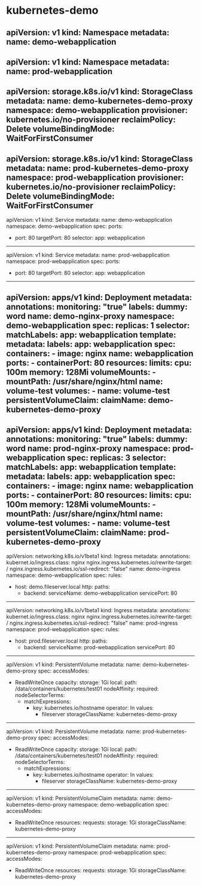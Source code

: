# kubernetes-demo

apiVersion: v1
kind: Namespace
metadata:
  name: demo-webapplication
---
apiVersion: v1
kind: Namespace
metadata:
  name: prod-webapplication
---
apiVersion: storage.k8s.io/v1
kind: StorageClass
metadata:
  name: demo-kubernetes-demo-proxy
  namespace: demo-webapplication
provisioner: kubernetes.io/no-provisioner
reclaimPolicy: Delete
volumeBindingMode: WaitForFirstConsumer
---
apiVersion: storage.k8s.io/v1
kind: StorageClass
metadata:
  name: prod-kubernetes-demo-proxy
  namespace: prod-webapplication
provisioner: kubernetes.io/no-provisioner
reclaimPolicy: Delete
volumeBindingMode: WaitForFirstConsumer
---
apiVersion: v1
kind: Service
metadata:
  name: demo-webapplication
  namespace: demo-webapplication
spec:
  ports:
  - port: 80
    targetPort: 80
  selector:
    app: webapplication
---
apiVersion: v1
kind: Service
metadata:
  name: prod-webapplication
  namespace: prod-webapplication
spec:
  ports:
  - port: 80
    targetPort: 80
  selector:
    app: webapplication
---
apiVersion: apps/v1
kind: Deployment
metadata:
  annotations:
    monitoring: "true"
  labels:
    dummy: word
  name: demo-nginx-proxy
  namespace: demo-webapplication
spec:
  replicas: 1
  selector:
    matchLabels:
      app: webapplication
  template:
    metadata:
      labels:
        app: webapplication
    spec:
      containers:
      - image: nginx
        name: webapplication
        ports:
        - containerPort: 80
        resources:
          limits:
            cpu: 100m
            memory: 128Mi
        volumeMounts:
        - mountPath: /usr/share/nginx/html
          name: volume-test
      volumes:
      - name: volume-test
        persistentVolumeClaim:
          claimName: demo-kubernetes-demo-proxy
---
apiVersion: apps/v1
kind: Deployment
metadata:
  annotations:
    monitoring: "true"
  labels:
    dummy: word
  name: prod-nginx-proxy
  namespace: prod-webapplication
spec:
  replicas: 3
  selector:
    matchLabels:
      app: webapplication
  template:
    metadata:
      labels:
        app: webapplication
    spec:
      containers:
      - image: nginx
        name: webapplication
        ports:
        - containerPort: 80
        resources:
          limits:
            cpu: 100m
            memory: 128Mi
        volumeMounts:
        - mountPath: /usr/share/nginx/html
          name: volume-test
      volumes:
      - name: volume-test
        persistentVolumeClaim:
          claimName: prod-kubernetes-demo-proxy
---
apiVersion: networking.k8s.io/v1beta1
kind: Ingress
metadata:
  annotations:
    kubernet.io/ingress.class: nginx
    nginx.ingress.kubernetes.io/rewrite-target: /
    nginx.ingress.kubernetes.io/ssl-redirect: "false"
  name: demo-ingress
  namespace: demo-webapplication
spec:
  rules:
  - host: demo.fileserver.local
    http:
      paths:
      - backend:
          serviceName: demo-webapplication
          servicePort: 80
---
apiVersion: networking.k8s.io/v1beta1
kind: Ingress
metadata:
  annotations:
    kubernet.io/ingress.class: nginx
    nginx.ingress.kubernetes.io/rewrite-target: /
    nginx.ingress.kubernetes.io/ssl-redirect: "false"
  name: prod-ingress
  namespace: prod-webapplication
spec:
  rules:
  - host: prod.fileserver.local
    http:
      paths:
      - backend:
          serviceName: prod-webapplication
          servicePort: 80
---
apiVersion: v1
kind: PersistentVolume
metadata:
  name: demo-kubernetes-demo-proxy
spec:
  accessModes:
  - ReadWriteOnce
  capacity:
    storage: 1Gi
  local:
    path: /data/containers/kubernetes/test01
  nodeAffinity:
    required:
      nodeSelectorTerms:
      - matchExpressions:
        - key: kubernetes.io/hostname
          operator: In
          values:
          - fileserver
  storageClassName: kubernetes-demo-proxy
---
apiVersion: v1
kind: PersistentVolume
metadata:
  name: prod-kubernetes-demo-proxy
spec:
  accessModes:
  - ReadWriteOnce
  capacity:
    storage: 1Gi
  local:
    path: /data/containers/kubernetes/test01
  nodeAffinity:
    required:
      nodeSelectorTerms:
      - matchExpressions:
        - key: kubernetes.io/hostname
          operator: In
          values:
          - fileserver
  storageClassName: kubernetes-demo-proxy
---
apiVersion: v1
kind: PersistentVolumeClaim
metadata:
  name: demo-kubernetes-demo-proxy
  namespace: demo-webapplication
spec:
  accessModes:
  - ReadWriteOnce
  resources:
    requests:
      storage: 1Gi
  storageClassName: kubernetes-demo-proxy
---
apiVersion: v1
kind: PersistentVolumeClaim
metadata:
  name: prod-kubernetes-demo-proxy
  namespace: prod-webapplication
spec:
  accessModes:
  - ReadWriteOnce
  resources:
    requests:
      storage: 1Gi
  storageClassName: kubernetes-demo-proxy
